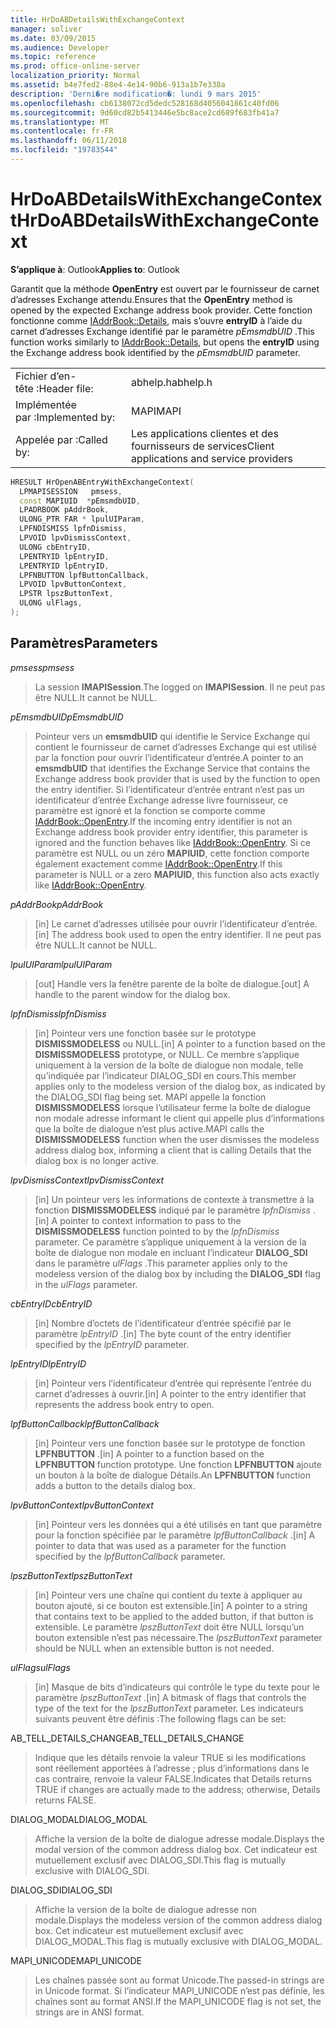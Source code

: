 ```yaml
---
title: HrDoABDetailsWithExchangeContext
manager: soliver
ms.date: 03/09/2015
ms.audience: Developer
ms.topic: reference
ms.prod: office-online-server
localization_priority: Normal
ms.assetid: b4e7fed2-88e4-4e14-90b6-913a1b7e338a
description: 'Derni�re modification�: lundi 9 mars 2015'
ms.openlocfilehash: cb6138072cd5dedc528168d4056041661c40fd06
ms.sourcegitcommit: 9d60cd82b5413446e5bc8ace2cd689f683fb41a7
ms.translationtype: MT
ms.contentlocale: fr-FR
ms.lasthandoff: 06/11/2018
ms.locfileid: "19783544"
---
```

# <a name="hrdoabdetailswithexchangecontext"></a><span data-ttu-id="7b378-103">HrDoABDetailsWithExchangeContext</span><span class="sxs-lookup"><span data-stu-id="7b378-103">HrDoABDetailsWithExchangeContext</span></span>

  
  
<span data-ttu-id="7b378-104">**S’applique à**: Outlook</span><span class="sxs-lookup"><span data-stu-id="7b378-104">**Applies to**: Outlook</span></span> 
  
<span data-ttu-id="7b378-105">Garantit que la méthode **OpenEntry** est ouvert par le fournisseur de carnet d’adresses Exchange attendu.</span><span class="sxs-lookup"><span data-stu-id="7b378-105">Ensures that the **OpenEntry** method is opened by the expected Exchange address book provider.</span></span> <span data-ttu-id="7b378-106">Cette fonction fonctionne comme [IAddrBook::Details](iaddrbook-details.md), mais s’ouvre **entryID** à l’aide du carnet d’adresses Exchange identifié par le paramètre _pEmsmdbUID_ .</span><span class="sxs-lookup"><span data-stu-id="7b378-106">This function works similarly to [IAddrBook::Details](iaddrbook-details.md), but opens the **entryID** using the Exchange address book identified by the  _pEmsmdbUID_ parameter.</span></span> 
  
|||
|:-----|:-----|
|<span data-ttu-id="7b378-107">Fichier d’en-tête :</span><span class="sxs-lookup"><span data-stu-id="7b378-107">Header file:</span></span>  <br/> |<span data-ttu-id="7b378-108">abhelp.h</span><span class="sxs-lookup"><span data-stu-id="7b378-108">abhelp.h</span></span>  <br/> |
|<span data-ttu-id="7b378-109">Implémentée par :</span><span class="sxs-lookup"><span data-stu-id="7b378-109">Implemented by:</span></span>  <br/> |<span data-ttu-id="7b378-110">MAPI</span><span class="sxs-lookup"><span data-stu-id="7b378-110">MAPI</span></span>  <br/> |
|<span data-ttu-id="7b378-111">Appelée par :</span><span class="sxs-lookup"><span data-stu-id="7b378-111">Called by:</span></span>  <br/> |<span data-ttu-id="7b378-112">Les applications clientes et des fournisseurs de services</span><span class="sxs-lookup"><span data-stu-id="7b378-112">Client applications and service providers</span></span>  <br/> |
   
```cpp
HRESULT HrOpenABEntryWithExchangeContext(
  LPMAPISESSION   pmsess,
  const MAPIUID  *pEmsmdbUID,
  LPADRBOOK pAddrBook,
  ULONG_PTR FAR * lpulUIParam,
  LPFNDISMISS lpfnDismiss,
  LPVOID lpvDismissContext,
  ULONG cbEntryID,
  LPENTRYID lpEntryID,
  LPENTRYID lpEntryID,
  LPFNBUTTON lpfButtonCallback,
  LPVOID lpvButtonContext,
  LPSTR lpszButtonText,
  ULONG ulFlags,
);
```

## <a name="parameters"></a><span data-ttu-id="7b378-113">Paramètres</span><span class="sxs-lookup"><span data-stu-id="7b378-113">Parameters</span></span>

 <span data-ttu-id="7b378-114">_pmsess_</span><span class="sxs-lookup"><span data-stu-id="7b378-114">_pmsess_</span></span>
  
> <span data-ttu-id="7b378-115">La session **IMAPISession**.</span><span class="sxs-lookup"><span data-stu-id="7b378-115">The logged on **IMAPISession**.</span></span> <span data-ttu-id="7b378-116">Il ne peut pas être NULL.</span><span class="sxs-lookup"><span data-stu-id="7b378-116">It cannot be NULL.</span></span>
    
 <span data-ttu-id="7b378-117">_pEmsmdbUID_</span><span class="sxs-lookup"><span data-stu-id="7b378-117">_pEmsmdbUID_</span></span>
  
> <span data-ttu-id="7b378-118">Pointeur vers un **emsmdbUID** qui identifie le Service Exchange qui contient le fournisseur de carnet d’adresses Exchange qui est utilisé par la fonction pour ouvrir l’identificateur d’entrée.</span><span class="sxs-lookup"><span data-stu-id="7b378-118">A pointer to an **emsmdbUID** that identifies the Exchange Service that contains the Exchange address book provider that is used by the function to open the entry identifier.</span></span> <span data-ttu-id="7b378-119">Si l’identificateur d’entrée entrant n’est pas un identificateur d’entrée Exchange adresse livre fournisseur, ce paramètre est ignoré et la fonction se comporte comme [IAddrBook::OpenEntry](iaddrbook-openentry.md).</span><span class="sxs-lookup"><span data-stu-id="7b378-119">If the incoming entry identifier is not an Exchange address book provider entry identifier, this parameter is ignored and the function behaves like [IAddrBook::OpenEntry](iaddrbook-openentry.md).</span></span> <span data-ttu-id="7b378-120">Si ce paramètre est NULL ou un zéro **MAPIUID**, cette fonction comporte également exactement comme [IAddrBook::OpenEntry](iaddrbook-openentry.md).</span><span class="sxs-lookup"><span data-stu-id="7b378-120">If this parameter is NULL or a zero **MAPIUID**, this function also acts exactly like [IAddrBook::OpenEntry](iaddrbook-openentry.md).</span></span> 
    
 <span data-ttu-id="7b378-121">_pAddrBook_</span><span class="sxs-lookup"><span data-stu-id="7b378-121">_pAddrBook_</span></span>
  
> <span data-ttu-id="7b378-122">[in] Le carnet d’adresses utilisée pour ouvrir l’identificateur d’entrée.</span><span class="sxs-lookup"><span data-stu-id="7b378-122">[in] The address book used to open the entry identifier.</span></span> <span data-ttu-id="7b378-123">Il ne peut pas être NULL.</span><span class="sxs-lookup"><span data-stu-id="7b378-123">It cannot be NULL.</span></span>
    
 <span data-ttu-id="7b378-124">_lpulUIParam_</span><span class="sxs-lookup"><span data-stu-id="7b378-124">_lpulUIParam_</span></span>
  
> <span data-ttu-id="7b378-125">[out] Handle vers la fenêtre parente de la boîte de dialogue.</span><span class="sxs-lookup"><span data-stu-id="7b378-125">[out] A handle to the parent window for the dialog box.</span></span>
    
 <span data-ttu-id="7b378-126">_lpfnDismiss_</span><span class="sxs-lookup"><span data-stu-id="7b378-126">_lpfnDismiss_</span></span>
  
> <span data-ttu-id="7b378-127">[in] Pointeur vers une fonction basée sur le prototype **DISMISSMODELESS** ou NULL.</span><span class="sxs-lookup"><span data-stu-id="7b378-127">[in] A pointer to a function based on the **DISMISSMODELESS** prototype, or NULL.</span></span> <span data-ttu-id="7b378-128">Ce membre s’applique uniquement à la version de la boîte de dialogue non modale, telle qu’indiquée par l’indicateur DIALOG_SDI en cours.</span><span class="sxs-lookup"><span data-stu-id="7b378-128">This member applies only to the modeless version of the dialog box, as indicated by the DIALOG_SDI flag being set.</span></span> <span data-ttu-id="7b378-129">MAPI appelle la fonction **DISMISSMODELESS** lorsque l’utilisateur ferme la boîte de dialogue non modale adresse informant le client qui appelle plus d’informations que la boîte de dialogue n’est plus active.</span><span class="sxs-lookup"><span data-stu-id="7b378-129">MAPI calls the **DISMISSMODELESS** function when the user dismisses the modeless address dialog box, informing a client that is calling Details that the dialog box is no longer active.</span></span> 
    
 <span data-ttu-id="7b378-130">_lpvDismissContext_</span><span class="sxs-lookup"><span data-stu-id="7b378-130">_lpvDismissContext_</span></span>
  
> <span data-ttu-id="7b378-131">[in] Un pointeur vers les informations de contexte à transmettre à la fonction **DISMISSMODELESS** indiqué par le paramètre _lpfnDismiss_ .</span><span class="sxs-lookup"><span data-stu-id="7b378-131">[in] A pointer to context information to pass to the **DISMISSMODELESS** function pointed to by the  _lpfnDismiss_ parameter.</span></span> <span data-ttu-id="7b378-132">Ce paramètre s’applique uniquement à la version de la boîte de dialogue non modale en incluant l’indicateur **DIALOG_SDI** dans le paramètre _ulFlags_ .</span><span class="sxs-lookup"><span data-stu-id="7b378-132">This parameter applies only to the modeless version of the dialog box by including the **DIALOG_SDI** flag in the  _ulFlags_ parameter.</span></span> 
    
 <span data-ttu-id="7b378-133">_cbEntryID_</span><span class="sxs-lookup"><span data-stu-id="7b378-133">_cbEntryID_</span></span>
  
> <span data-ttu-id="7b378-134">[in] Nombre d’octets de l’identificateur d’entrée spécifié par le paramètre _lpEntryID_ .</span><span class="sxs-lookup"><span data-stu-id="7b378-134">[in] The byte count of the entry identifier specified by the  _lpEntryID_ parameter.</span></span> 
    
 <span data-ttu-id="7b378-135">_lpEntryID_</span><span class="sxs-lookup"><span data-stu-id="7b378-135">_lpEntryID_</span></span>
  
> <span data-ttu-id="7b378-136">[in] Pointeur vers l’identificateur d’entrée qui représente l’entrée du carnet d’adresses à ouvrir.</span><span class="sxs-lookup"><span data-stu-id="7b378-136">[in] A pointer to the entry identifier that represents the address book entry to open.</span></span>
    
 <span data-ttu-id="7b378-137">_lpfButtonCallback_</span><span class="sxs-lookup"><span data-stu-id="7b378-137">_lpfButtonCallback_</span></span>
  
> <span data-ttu-id="7b378-138">[in] Pointeur vers une fonction basée sur le prototype de fonction **LPFNBUTTON** .</span><span class="sxs-lookup"><span data-stu-id="7b378-138">[in] A pointer to a function based on the **LPFNBUTTON** function prototype.</span></span> <span data-ttu-id="7b378-139">Une fonction **LPFNBUTTON** ajoute un bouton à la boîte de dialogue Détails.</span><span class="sxs-lookup"><span data-stu-id="7b378-139">An **LPFNBUTTON** function adds a button to the details dialog box.</span></span> 
    
 <span data-ttu-id="7b378-140">_lpvButtonContext_</span><span class="sxs-lookup"><span data-stu-id="7b378-140">_lpvButtonContext_</span></span>
  
> <span data-ttu-id="7b378-141">[in] Pointeur vers les données qui a été utilisés en tant que paramètre pour la fonction spécifiée par le paramètre _lpfButtonCallback_ .</span><span class="sxs-lookup"><span data-stu-id="7b378-141">[in] A pointer to data that was used as a parameter for the function specified by the  _lpfButtonCallback_ parameter.</span></span> 
    
 <span data-ttu-id="7b378-142">_lpszButtonText_</span><span class="sxs-lookup"><span data-stu-id="7b378-142">_lpszButtonText_</span></span>
  
> <span data-ttu-id="7b378-143">[in] Pointeur vers une chaîne qui contient du texte à appliquer au bouton ajouté, si ce bouton est extensible.</span><span class="sxs-lookup"><span data-stu-id="7b378-143">[in] A pointer to a string that contains text to be applied to the added button, if that button is extensible.</span></span> <span data-ttu-id="7b378-144">Le paramètre _lpszButtonText_ doit être NULL lorsqu’un bouton extensible n’est pas nécessaire.</span><span class="sxs-lookup"><span data-stu-id="7b378-144">The  _lpszButtonText_ parameter should be NULL when an extensible button is not needed.</span></span> 
    
 <span data-ttu-id="7b378-145">_ulFlags_</span><span class="sxs-lookup"><span data-stu-id="7b378-145">_ulFlags_</span></span>
  
> <span data-ttu-id="7b378-146">[in] Masque de bits d’indicateurs qui contrôle le type du texte pour le paramètre _lpszButtonText_ .</span><span class="sxs-lookup"><span data-stu-id="7b378-146">[in] A bitmask of flags that controls the type of the text for the  _lpszButtonText_ parameter.</span></span> <span data-ttu-id="7b378-147">Les indicateurs suivants peuvent être définis :</span><span class="sxs-lookup"><span data-stu-id="7b378-147">The following flags can be set:</span></span> 
    
<span data-ttu-id="7b378-148">AB_TELL_DETAILS_CHANGE</span><span class="sxs-lookup"><span data-stu-id="7b378-148">AB_TELL_DETAILS_CHANGE</span></span>
  
> <span data-ttu-id="7b378-149">Indique que les détails renvoie la valeur TRUE si les modifications sont réellement apportées à l’adresse ; plus d’informations dans le cas contraire, renvoie la valeur FALSE.</span><span class="sxs-lookup"><span data-stu-id="7b378-149">Indicates that Details returns TRUE if changes are actually made to the address; otherwise, Details returns FALSE.</span></span>
    
<span data-ttu-id="7b378-150">DIALOG_MODAL</span><span class="sxs-lookup"><span data-stu-id="7b378-150">DIALOG_MODAL</span></span>
  
> <span data-ttu-id="7b378-151">Affiche la version de la boîte de dialogue adresse modale.</span><span class="sxs-lookup"><span data-stu-id="7b378-151">Displays the modal version of the common address dialog box.</span></span> <span data-ttu-id="7b378-152">Cet indicateur est mutuellement exclusif avec DIALOG_SDI.</span><span class="sxs-lookup"><span data-stu-id="7b378-152">This flag is mutually exclusive with DIALOG_SDI.</span></span>
    
<span data-ttu-id="7b378-153">DIALOG_SDI</span><span class="sxs-lookup"><span data-stu-id="7b378-153">DIALOG_SDI</span></span>
  
> <span data-ttu-id="7b378-154">Affiche la version de la boîte de dialogue adresse non modale.</span><span class="sxs-lookup"><span data-stu-id="7b378-154">Displays the modeless version of the common address dialog box.</span></span> <span data-ttu-id="7b378-155">Cet indicateur est mutuellement exclusif avec DIALOG_MODAL.</span><span class="sxs-lookup"><span data-stu-id="7b378-155">This flag is mutually exclusive with DIALOG_MODAL.</span></span>
    
<span data-ttu-id="7b378-156">MAPI_UNICODE</span><span class="sxs-lookup"><span data-stu-id="7b378-156">MAPI_UNICODE</span></span>
  
> <span data-ttu-id="7b378-157">Les chaînes passée sont au format Unicode.</span><span class="sxs-lookup"><span data-stu-id="7b378-157">The passed-in strings are in Unicode format.</span></span> <span data-ttu-id="7b378-158">Si l’indicateur MAPI_UNICODE n’est pas définie, les chaînes sont au format ANSI.</span><span class="sxs-lookup"><span data-stu-id="7b378-158">If the MAPI_UNICODE flag is not set, the strings are in ANSI format.</span></span>
    

